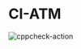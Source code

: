 # CI-ATM

![cppcheck-action](https://github.com/99002572/CI-ATM/workflows/cppcheck-action/badge.svg)
